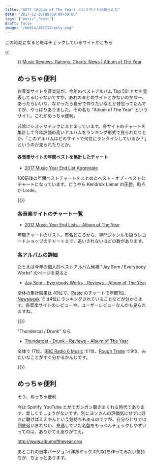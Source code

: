 ```yaml
---
title: "AOTY (Album of The Year) というサイトが超べんり"
date: "2017-12-20T09:09:09+09:00"
tags: ["music","best"]
draft: false
image: "/media/201712/aoty.png"
---
```


この時期になると毎年チェックしているサイトがこちら

{{<figure src="/media/201712/aoty.png" link="http://www.albumoftheyear.org/">}}
[Music Reviews, Ratings, Charts, News | Album of The Year](http://www.albumoftheyear.org/)

## めっちゃ便利

各音楽サイトや音楽誌が、今年のベストアルバム Top 50! とかを発表してるじゃないですか。あれのまとめサイトとかないのかなー、あったらいいな、なかったら自分で作りたいなとか昔思ってたんですが、やっぱりありました。その名も "Album of The Year" というサイト。これがめっちゃ便利。

非常にシステマチックにまとまっています。各サイトのチャートを集計して今年評価の高いアルバムをランキング形式で見られたりとか、「このアルバムはどのサイトで何位にランクインしているか？」というのが見られたりとか。

#### 各音楽サイトの年間ベストを集計したチャート

- [2017 Music Year End List Aggregate](http://www.albumoftheyear.org/list/summary/2017/)

100前後の年間ベストチャートをまとめたベスト・オブ・ベストなチャートになっています。どうやら Kendrick Lamar の圧勝。時点が Lorde。

{{<amazon asin="B071CQZKW9" title="Kendrick Lamar / damn">}}

### 各音楽サイトのチャート一覧

- [2017 Music Year End Lists - Album of The Year](http://www.albumoftheyear.org/lists.php)

年間チャートのリスト。有名どころから、専門ジャンルを扱うレコードショップのチャートまで、追いきれないほどの数があります。

### 各アルバムの詳細

たとえば今年の個人的ベストアルバム候補 "Jay Som / Everybody Works" のページを見ると

- [Jay Som - Everybody Works - Reviews - Album of The Year](http://www.albumoftheyear.org/album/69379-jay-som-everybody-works.php)

全体の集計結果は 43位で、[Paste](http://www.albumoftheyear.org/list/806-pastes-50-best-albums-of-2017/?s=asc) のチャートで年間1位、[Newsweek](http://www.albumoftheyear.org/list/911-newsweeks-best-albums-of-2017/?s=asc) では4位にランキングされていることなどが分かります。各音楽サイトのレビューや、ユーザーレビューなんかも見られますね。

{{<amazon asin="B01NAT4L6M" title="Jay Som / Everybody Works">}}

"Thundercat / Drunk" なら 

- [Thundercat - Drunk - Reviews - Album of The Year](http://www.albumoftheyear.org/album/70613-thundercat-drunk.php)

全体で 17位、[BBC Radio 6 Music](http://www.albumoftheyear.org/list/805-bbc-radio-6-musics-albums-of-the-year-2017/?s=asc) で1位、[Rough Trade](http://www.albumoftheyear.org/list/793-rough-trades-albums-of-the-year-2017/?s=asc) で9位、みたいなことがすぐ分かるかんじです。

{{<amazon asin="B01N5P6ZYO" title="Thundercat / Drunk">}}

## めっちゃ便利

そう、めっちゃ便利

今は Spotify, YouTube とかでガンガン聴きまくれる時代であります、楽しくてしょうがないです。別にヨソさんの評価気にせずに好きに聴けばええやんという気持ちもあるのですが、自分ひとりでは到底追いきれない、見逃していた名盤をもっぺんチェックしやすいってのは、ありがてえありがてえ。

<http://www.albumoftheyear.org/>

あとこれの日本バージョン(洋邦ミックス的な)を作ってみたい気持ちが、ちょっとあります。
